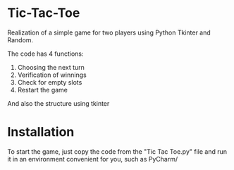 # Tic-Tac-Toe

Realization of a simple game for two players using Python Tkinter and Random.

The code has 4 functions:

1. Choosing the next turn
3. Verification of winnings
5. Check for empty slots
7. Restart the game

And also the structure using tkinter

# Installation

To start the game, just copy the code from the "Tic Tac Toe.py" file and run it in an environment convenient for you, such as PyCharm/
